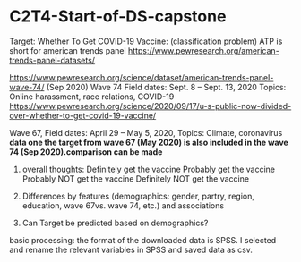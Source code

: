 # C2T4-Start-of-DS-capstone

Target: Whether To Get COVID-19 Vaccine: (classification problem)
ATP is short for american trends panel
https://www.pewresearch.org/american-trends-panel-datasets/


https://www.pewresearch.org/science/dataset/american-trends-panel-wave-74/ (Sep 2020)
Wave 74
Field dates: Sept. 8 – Sept. 13, 2020
Topics: Online harassment, race relations, COVID-19
https://www.pewresearch.org/science/2020/09/17/u-s-public-now-divided-over-whether-to-get-covid-19-vaccine/

Wave 67, Field dates: April 29 – May 5, 2020, Topics: Climate, coronavirus
**data one the target from wave 67 (May 2020) is also included in the wave 74 (Sep 2020).comparison can be made**

1. overall thoughts:
 Definitely get the vaccine
Probably get the vaccine
Probably NOT get the vaccine
Definitely NOT get the vaccine   

2. Differences by features (demographics: gender, partry, region, education, wave 67vs. wave 74, etc.) and associations

3. Can Target be predicted based on demographics?


basic processing: the format of the downloaded data is SPSS.
I selected and rename the relevant variables in SPSS and saved data as csv. 
